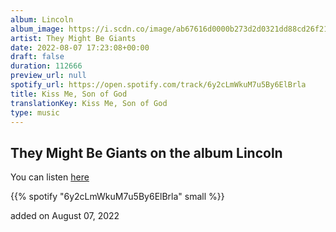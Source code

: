 ```yaml
---
album: Lincoln
album_image: https://i.scdn.co/image/ab67616d0000b273d2d0321dd88cd26f21cdaeaa
artist: They Might Be Giants
date: 2022-08-07 17:23:08+00:00
draft: false
duration: 112666
preview_url: null
spotify_url: https://open.spotify.com/track/6y2cLmWkuM7u5By6ElBrla
title: Kiss Me, Son of God
translationKey: Kiss Me, Son of God
type: music
---
```


## They Might Be Giants on the album Lincoln

You can listen [here](https://open.spotify.com/track/6y2cLmWkuM7u5By6ElBrla)

{{% spotify "6y2cLmWkuM7u5By6ElBrla" small %}}

added on August 07, 2022